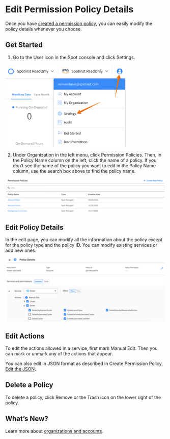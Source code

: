 # Edit Permission Policy Details

Once you have [created a permission policy](administration/policies/create-new-policy), you can easily modify the policy details whenever you choose.

## Get Started

1. Go to the User icon in the Spot console and click Settings.

<img src="/administration/_media/create-new-user-01.png" width="381" height="258" />

2. Under Organization in the left menu, click Permission Policies. Then, in the Policy Name column on the left, click the name of a policy. If you don’t see the name of the policy you want to edit in the Policy Name column, use the search box above to find the policy name.

<img src="/administration/_media/edit-policy-01.png" />

## Edit Policy Details
In the edit page, you can modify all the information about the policy except for the policy type and the policy ID. You can modify existing services or add new ones.

<img src="/administration/_media/edit-policy-02.png" />

## Edit Actions

To edit the actions allowed in a service, first mark Manual Edit. Then you can mark or unmark any of the actions that appear.

You can also edit in JSON format as described in Create Permission Policy, [Edit the JSON](administration/policies/create-new-policy?id=edit-the-json).

## Delete a Policy

To delete a policy, click Remove or the Trash icon on the lower right of the policy.

## What’s New?

Learn more about [organizations and accounts](administration/organizations/).
